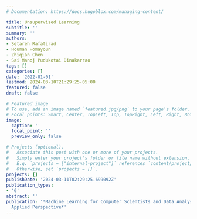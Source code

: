 ```yaml
---
# Documentation: https://docs.hugoblox.com/managing-content/

title: Unsupervised Learning
subtitle: ''
summary: ''
authors:
- Setareh Rafatirad
- Houman Homayoun
- Zhiqian Chen
- Sai Manoj Pudukotai Dinakarrao
tags: []
categories: []
date: '2022-01-01'
lastmod: 2024-03-10T21:29:25-05:00
featured: false
draft: false

# Featured image
# To use, add an image named `featured.jpg/png` to your page's folder.
# Focal points: Smart, Center, TopLeft, Top, TopRight, Left, Right, BottomLeft, Bottom, BottomRight.
image:
  caption: ''
  focal_point: ''
  preview_only: false

# Projects (optional).
#   Associate this post with one or more of your projects.
#   Simply enter your project's folder or file name without extension.
#   E.g. `projects = ["internal-project"]` references `content/project/deep-learning/index.md`.
#   Otherwise, set `projects = []`.
projects: []
publishDate: '2024-03-11T02:29:25.699092Z'
publication_types:
- '6'
abstract: ''
publication: '*Machine Learning for Computer Scientists and Data Analysts: From an
  Applied Perspective*'
---
```

